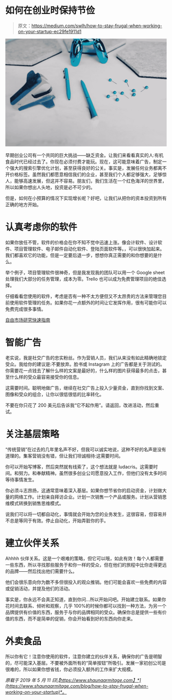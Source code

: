 # 如何在创业时保持节俭

> 原文：<https://medium.com/swlh/how-to-stay-frugal-when-working-on-your-startup-ec29fe1911d1>

![](img/145b49e6cfd2b61803c297e1ea299685.png)

早期创业公司有一个共同的巨大挑战——缺乏资金。让我们来看看真实的人:有机食品时代已经过去了。你现在必须付费才能玩。现在，这可能意味着广告，制定一个强大的搜索引擎优化计划，甚至获得良好的公关。事实是，发展任何业务都离不开价格标签。虽然我们都愿意相信我们的企业，甚至我们个人都足够强大，足够惊人，能够高速发展，但这并不容易。朋友们，我们生活在一个红色海洋的世界里，所以如果你想出人头地，投资是必不可少的。

但是，如何在小预算的情况下实现增长呢？好吧，让我们从把你的资本投资到所有正确的地方开始。

# 认真考虑你的软件

如果你放任不管，软件的价格会在你不知不觉中迅速上涨。像会计软件、设计软件、项目管理软件、电子邮件自动化软件、登陆页面软件等。，可以很快加起来。我们都喜欢它的功能，但是一定要后退一步，想想你真正需要的和你想要的是什么。

举个例子，项目管理软件很神奇，但是我发现我的团队可以用一个 Google sheet 处理我们大部分的任务管理，成本为零。Trello 也可以成为免费管理项目的绝佳选择。

仔细看看您使用的软件，考虑是否有一种不太方便但又不太昂贵的方法来管理您目前使用软件管理的任务。如果你花一点额外的时间让它发挥作用，很有可能你可以免费完成很多事情。

[自由市场研究快速指南](https://www.shaunaarmitage.com/market-study-quick-guide)

# 智能广告

老实说，我是社交广告的忠实粉丝。作为营销人员，我们从来没有如此精确地锁定受众。我给你的建议是:不要放弃。脸书或 Instagram 上的广告都是关于测试的。你需要花一点钱去了解什么样的文案是最好的，什么样的图片获得最多的点击，甚至什么样的受众最容易接受你的信息。

这需要时间。聪明地做广告，继续在社交广告上投入少量资金，直到你找到文案、图像和受众的组合，让你以很低很低的比率转化。

不要在你只花了 200 美元后告诉我“它不起作用”。请返回，改进活动，然后重试。

# 关注基层策略

“传统营销”在过去的几年里名声不好，但我可以诚实地说，这种不好的名声是没有道理的。集客营销没有错，但让我们坦诚相待:这需要时间。

你可以开始写博客，然后突然就有线索了，这个想法就是 ludacris。这需要时间。和努力。和奉献精神。虽然很多创业公司愿意投入工作，但他们没有太多时间等待事情发生。

你必须斗志昂扬，这通常意味着深入基层。如果你想节省你的启动资金，计划做大量的网络工作。计划亲自拜访企业。计划一次销售一个产品或服务。计划从营销思维模式转换到销售思维模式。

说我们可以将一切都自动化，事情就会开始为您的业务发生，这很容易，但容易并不总是等同于有效。停止自动化，开始弄脏你的手。

# 建立伙伴关系

Ahhhh 伙伴关系。这是一个艰难的策略，但它可以哦，如此有效！每个人都需要一些东西，所以寻找那些服务于和你一样的受众，但在他们的旅程中比你走得更远的品牌——然后找出他们需要什么。

他们会很乐意向你为数不多但很投入的观众推销。他们可能会喜欢一些免费的内容或促销活动，并提及他们的活动。

事实是，你永远不会真正知道，直到你问…所以开始问吧。开始建立联系。如果你花时间去联系、倾听和观察，几乎 100%的时候你都可以找到一种方法，为另一个品牌提供有价值的东西，服务于与你的品牌相同的受众。确保你总是提供一些有价值的东西，而不是简单的促销，你会开始看到好的东西向你走来。

# 外卖食品

所以你有它！注意你使用的软件，注意你建立的伙伴关系，确保你的广告是明智的，尽可能深入基层。不要被外面所有的“简单按钮”所吸引。发展一家初创公司是很难的，所以如果你想省钱，你必须投入额外的工作来扩大规模。

*原载于 2019 年 5 月 11 日*[*【https://www.shaunaarmitage.com】*](https://www.shaunaarmitage.com/blog/how-to-stay-frugal-when-working-on-your-startup)*。*